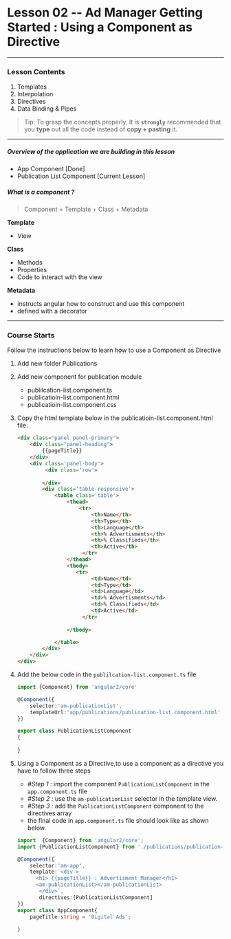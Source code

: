 # Lesson 02 -- Ad Manager Getting Started : Using a Component as Directive
----------
### Lesson Contents
1.  Templates
2.  Interpolation 
3.  Directives
4.  Data Binding & Pipes

> Tip: To grasp the concepts properly, It is  **`strongly`**  recommended that you **type** out all the code instead of **copy + pasting** it. 

-------------------------------

##### Overview of the application we are building in this lesson
- App Component  [Done]
- Publication List Component [Current Lesson]

##### What is a component ?

> Component = Template + Class + Metadata
>
**Template**
- View 
>
**Class**
- Methods
- Properties
- Code to interact with the view
>
**Metadata**
- instructs angular how to construct and use this component
- defined with a decorator

-------------------------------

### Course Starts 
Follow the instructions below to learn how to use a Component as Directive

1. Add new folder Publications
2. Add new component for publication module
    * publilcation-list.component.ts
    * publicatioin-list.component.html
    * publicatioin-list.component.css

3. Copy the html template below in the publicatioin-list.component.html file. 
	``` html
	<div class="panel panel-primary">
	    <div class="panel-heading">
	        {{pageTitle}}
	    </div>
	    <div class='panel-body'>
	         <div class='row'>
	            
	        </div>
	        <div class='table-responsive'>
	            <table class='table'>
	                <thead>
	                    <tr>
	                        <th>Name</th>
	                        <th>Type</th>
	                        <th>Language</th>
	                        <th>% Advertisments</th>
	                        <th>% Classifieds</th>
	                        <th>Active</th>
	                     </tr>
	                </thead>
	                <tbody>
	                   <tr>
	                        <td>Name</td>
	                        <td>Type</td>
	                        <td>Language</td>
	                        <td>% Advertisments</td>
	                        <td>% Classifieds</td>
	                        <td>Active</td>
	                     </tr>
	                     
	                </tbody>
	
	            </table>
	        </div>
	    </div>
	</div>	
	```
	
 4. Add the below code in the `publilcation-list.component.ts` file
	```typescript
    import {Component} from 'angular2/core'
    
    @Component({
        selector:'am-publicationList',
        templateUrl:'app/publications/publication-list.component.html'
    })

    export class PublicationListComponent
    {
       
    }
	```
5. Using a Component as a Directive,to use a component as a directive you have to follow three steps
    * _#Step 1 :_ import the component `PublicationListComponent` in the `app.component.ts`  file
    * _#Step 2 :_ use the `am-publicationList` selector in the template view.
    * _#Step 3 :_ add the `PublicationListComponent` component to the directives array
    * the final code in `app.component.ts` file should look like as shown  below. 
   
	``` typescript
    import  {Component} from 'angular2/core';
    import {PublicationListComponent} from './publications/publication-list.component';

    @Component({
        selector:'am-app',
        template:`<div >
          <h1> {{pageTitle}} : Advertisment Manager</h1>
          <am-publicationList></am-publicationList>
           </div>`,
           directives:[PublicationListComponent]
    })
    export class AppComponent{
        pageTitle:string = 'Digital Ads';
        
    }
	```




